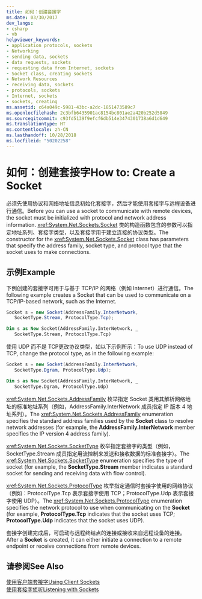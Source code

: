 ```yaml
---
title: 如何：创建套接字
ms.date: 03/30/2017
dev_langs:
- csharp
- vb
helpviewer_keywords:
- application protocols, sockets
- Networking
- sending data, sockets
- data requests, sockets
- requesting data from Internet, sockets
- Socket class, creating sockets
- Network Resources
- receiving data, sockets
- protocols, sockets
- Internet, sockets
- sockets, creating
ms.assetid: c64a049c-5981-43bc-a2dc-1851473589c7
ms.openlocfilehash: 2c3bfb6435901ac8154bc801ae2a420b252d5849
ms.sourcegitcommit: c93fd5139f9efcf6db514e3474301738a6d1d649
ms.translationtype: HT
ms.contentlocale: zh-CN
ms.lasthandoff: 10/28/2018
ms.locfileid: "50202258"
---
```

# <a name="how-to-create-a-socket"></a><span data-ttu-id="53a6d-102">如何：创建套接字</span><span class="sxs-lookup"><span data-stu-id="53a6d-102">How to: Create a Socket</span></span>
<span data-ttu-id="53a6d-103">必须先使用协议和网络地址信息初始化套接字，然后才能使用套接字与远程设备进行通信。</span><span class="sxs-lookup"><span data-stu-id="53a6d-103">Before you can use a socket to communicate with remote devices, the socket must be initialized with protocol and network address information.</span></span> <span data-ttu-id="53a6d-104"><xref:System.Net.Sockets.Socket> 类的构造函数包含的参数可以指定地址系列、套接字类型，以及套接字用于建立连接的协议类型。</span><span class="sxs-lookup"><span data-stu-id="53a6d-104">The constructor for the <xref:System.Net.Sockets.Socket> class has parameters that specify the address family, socket type, and protocol type that the socket uses to make connections.</span></span>  
  
## <a name="example"></a><span data-ttu-id="53a6d-105">示例</span><span class="sxs-lookup"><span data-stu-id="53a6d-105">Example</span></span>  
 <span data-ttu-id="53a6d-106">下例创建的套接字可用于与基于 TCP/IP 的网络（例如 Internet）进行通信。</span><span class="sxs-lookup"><span data-stu-id="53a6d-106">The following example creates a Socket that can be used to communicate on a TCP/IP-based network, such as the Internet.</span></span>  
  
```csharp  
Socket s = new Socket(AddressFamily.InterNetwork,   
   SocketType.Stream, ProtocolType.Tcp);  
```  
  
```vb  
Dim s as New Socket(AddressFamily.InterNetwork, _  
   SocketType.Stream, ProtocolType.Tcp)  
```  
  
 <span data-ttu-id="53a6d-107">使用 UDP 而不是 TCP更改协议类型，如以下示例所示：</span><span class="sxs-lookup"><span data-stu-id="53a6d-107">To use UDP instead of TCP, change the protocol type, as in the following example:</span></span>  
  
```csharp  
Socket s = new Socket(AddressFamily.InterNetwork,   
   SocketType.Dgram, ProtocolType.Udp);  
```  
  
```vb  
Dim s as New Socket(AddressFamily.InterNetwork, _  
   SocketType.Dgram, ProtocolType.Udp)  
```  
  
 <span data-ttu-id="53a6d-108"><xref:System.Net.Sockets.AddressFamily> 枚举指定 Socket 类用其解析网络地址的标准地址系列（例如，AddressFamily.InterNetwork 成员指定 IP 版本 4 地址系列）。</span><span class="sxs-lookup"><span data-stu-id="53a6d-108">The <xref:System.Net.Sockets.AddressFamily> enumeration specifies the standard address families used by the **Socket** class to resolve network addresses (for example, the **AddressFamily.InterNetwork** member specifies the IP version 4 address family).</span></span>  
  
 <span data-ttu-id="53a6d-109"><xref:System.Net.Sockets.SocketType> 枚举指定套接字的类型（例如，SocketType.Stream 成员指定用流控制来发送和接收数据的标准套接字）。</span><span class="sxs-lookup"><span data-stu-id="53a6d-109">The <xref:System.Net.Sockets.SocketType> enumeration specifies the type of socket (for example, the **SocketType.Stream** member indicates a standard socket for sending and receiving data with flow control).</span></span>  
  
 <span data-ttu-id="53a6d-110"><xref:System.Net.Sockets.ProtocolType> 枚举指定通信时套接字使用的网络协议（例如：ProtocolType.Tcp 表示套接字使用 TCP；ProtocolType.Udp 表示套接字使用 UDP）。</span><span class="sxs-lookup"><span data-stu-id="53a6d-110">The <xref:System.Net.Sockets.ProtocolType> enumeration specifies the network protocol to use when communicating on the **Socket** (for example, **ProtocolType.Tcp** indicates that the socket uses TCP; **ProtocolType.Udp** indicates that the socket uses UDP).</span></span>  
  
 <span data-ttu-id="53a6d-111">套接字创建完成后，可启动与远程终结点的连接或接收来自远程设备的连接。</span><span class="sxs-lookup"><span data-stu-id="53a6d-111">After a **Socket** is created, it can either initiate a connection to a remote endpoint or receive connections from remote devices.</span></span>  
  
## <a name="see-also"></a><span data-ttu-id="53a6d-112">请参阅</span><span class="sxs-lookup"><span data-stu-id="53a6d-112">See Also</span></span>  
 [<span data-ttu-id="53a6d-113">使用客户端套接字</span><span class="sxs-lookup"><span data-stu-id="53a6d-113">Using Client Sockets</span></span>](../../../docs/framework/network-programming/using-client-sockets.md)  
 [<span data-ttu-id="53a6d-114">使用套接字侦听</span><span class="sxs-lookup"><span data-stu-id="53a6d-114">Listening with Sockets</span></span>](../../../docs/framework/network-programming/listening-with-sockets.md)
